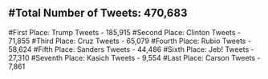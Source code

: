 #Total Number of Tweets: 470,683 
---
#First Place: Trump Tweets - 185,915
#Second Place: Clinton Tweets - 71,855
#Third Place: Cruz Tweets - 65,079
#Fourth Place: Rubio Tweets - 58,624
#Fifth Place: Sanders Tweets - 44,486
#Sixth Place: Jeb! Tweets - 27,310
#Seventh Place: Kasich Tweets - 9,554
#Last Place: Carson Tweets - 7,861
